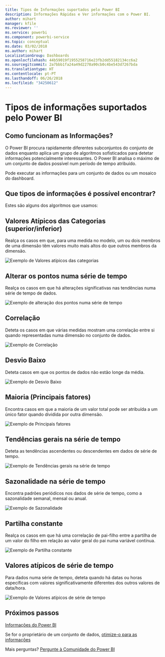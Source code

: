 ```yaml
---
title: Tipos de Informações suportados pelo Power BI
description: Informações Rápidas e Ver informações com o Power BI.
author: mihart
manager: kfile
ms.reviewer: ''
ms.service: powerbi
ms.component: powerbi-service
ms.topic: conceptual
ms.date: 03/02/2018
ms.author: mihart
LocalizationGroup: Dashboards
ms.openlocfilehash: 44b59019f1955258716e23fb2dd55182134cc6a2
ms.sourcegitcommit: 2a7bbb1fa24a49d2278a90cb0c4be543d7267bda
ms.translationtype: HT
ms.contentlocale: pt-PT
ms.lasthandoff: 06/26/2018
ms.locfileid: "34250612"
---
```

# <a name="types-of-insights-supported-by-power-bi"></a>Tipos de informações suportados pelo Power BI
## <a name="how-does-insights-work"></a>Como funcionam as Informações?
O Power BI procura rapidamente diferentes subconjuntos do conjunto de dados enquanto aplica um grupo de algoritmos sofisticados para detetar informações potencialmente interessantes. O Power BI analisa o máximo de um conjunto de dados possível num período de tempo atribuído.

Pode executar as informações para um conjunto de dados ou um mosaico do dashboard.   

## <a name="what-types-of-insights-can-we-find"></a>Que tipos de informações é possível encontrar?
Estes são alguns dos algoritmos que usamos:

## <a name="category-outliers-topbottom"></a>Valores Atípicos das Categorias (superior/inferior)
Realça os casos em que, para uma medida no modelo, um ou dois membros de uma dimensão têm valores muito mais altos do que outros membros da dimensão.  

![Exemplo de Valores atípicos das categorias](media/service-insight-types/pbi_auto_insight_types_category_outliers.png)

## <a name="change-points-in-a-time-series"></a>Alterar os pontos numa série de tempo
Realça os casos em que há alterações significativas nas tendências numa série de tempo de dados.

![Exemplo de alteração dos pontos numa série de tempo](media/service-insight-types/pbi_auto_insight_types_changepoint.png)

## <a name="correlation"></a>Correlação
Deteta os casos em que várias medidas mostram uma correlação entre si quando representadas numa dimensão no conjunto de dados.

![Exemplo de Correlação](media/service-insight-types/pbi_auto_insight_types_correlation.png)

## <a name="low-variance"></a>Desvio Baixo
Deteta casos em que os pontos de dados não estão longe da média.

![Exemplo de Desvio Baixo](media/service-insight-types/power-bi-low-variance.png)

## <a name="majority-major-factors"></a>Maioria (Principais fatores)
Encontra casos em que a maioria de um valor total pode ser atribuída a um único fator quando dividida por outra dimensão.  

![Exemplo de Principais fatores](media/service-insight-types/pbi_auto_insight_types_majority.png)

## <a name="overall-trends-in-time-series"></a>Tendências gerais na série de tempo
Deteta as tendências ascendentes ou descendentes em dados de série de tempo.

![Exemplo de Tendências gerais na série de tempo](media/service-insight-types/pbi_auto_insight_types_trend.png)

## <a name="seasonality-in-time-series"></a>Sazonalidade na série de tempo
Encontra padrões periódicos nos dados de série de tempo, como a sazonalidade semanal, mensal ou anual.

![Exemplo de Sazonalidade](media/service-insight-types/pbi_auto_insight_types_seasonality_new.png)

## <a name="steady-share"></a>Partilha constante
Realça os casos em que há uma correlação de pai-filho entre a partilha de um valor do filho em relação ao valor geral do pai numa variável contínua.

![Exemplo de Partilha constante](media/service-insight-types/pbi_auto_insight_types_steadyshare.png)

## <a name="time-series-outliers"></a>Valores atípicos de série de tempo
Para dados numa série de tempo, deteta quando há datas ou horas específicas com valores significativamente diferentes dos outros valores de data/hora.

![Exemplo de Valores atípicos de série de tempo](media/service-insight-types/pbi_auto_insight_types_time_series_outliers.png)

## <a name="next-steps"></a>Próximos passos
[Informações do Power BI](service-insights.md)

Se for o proprietário de um conjunto de dados, [otimize-o para as informações](service-insights-optimize.md)

Mais perguntas? [Pergunte à Comunidade do Power BI](http://community.powerbi.com/)

